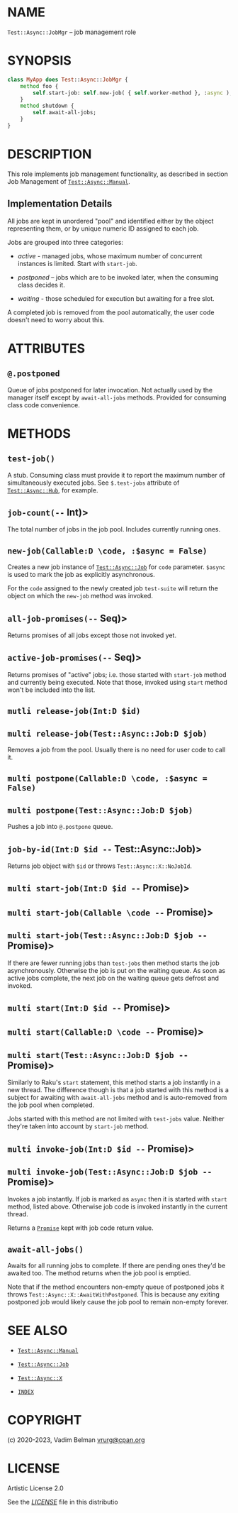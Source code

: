 # NAME

`Test::Async::JobMgr` – job management role

# SYNOPSIS

``` raku
class MyApp does Test::Async::JobMgr {
    method foo {
        self.start-job: self.new-job( { self.worker-method }, :async );
    }
    method shutdown {
        self.await-all-jobs;
    }
}
```

# DESCRIPTION

This role implements job management functionality, as described in section Job Management of [`Test::Async::Manual`](Manual.md).

## Implementation Details

All jobs are kept in unordered "pool" and identified either by the object representing them, or by unique numeric ID assigned to each job.

Jobs are grouped into three categories:

  - *active* - managed jobs, whose maximum number of concurrent instances is limited. Start with `start-job`.

  - *postponed* – jobs which are to be invoked later, when the consuming class decides it.

  - *waiting* - those scheduled for execution but awaiting for a free slot.

A completed job is removed from the pool automatically, the user code doesn't need to worry about this.

# ATTRIBUTES

## `@.postponed`

Queue of jobs postponed for later invocation. Not actually used by the manager itself except by `await-all-jobs` methods. Provided for consuming class code convenience.

# METHODS

## `test-job()`

A stub. Consuming class must provide it to report the maximum number of simultaneously executed jobs. See `$.test-jobs` attribute of [`Test::Async::Hub`](Hub.md), for example.

## `job-count(--` Int)\>

The total number of jobs in the job pool. Includes currently running ones.

## `new-job(Callable:D \code, :$async = False)`

Creates a new job instance of [`Test::Async::Job`](Job.md) for `code` parameter. `$async` is used to mark the job as explicitly asynchronous.

For the `code` assigned to the newly created job `test-suite` will return the object on which the `new-job` method was invoked.

## `all-job-promises(--` Seq)\>

Returns promises of all jobs except those not invoked yet.

## `active-job-promises(--` Seq)\>

Returns promises of "active" jobs; i.e. those started with `start-job` method and currently being executed. Note that those, invoked using `start` method won't be included into the list.

## `mutli release-job(Int:D $id)`

## `multi release-job(Test::Async::Job:D $job)`

Removes a job from the pool. Usually there is no need for user code to call it.

## `multi postpone(Callable:D \code, :$async = False)`

## `multi postpone(Test::Async::Job:D $job)`

Pushes a job into `@.postpone` queue.

## `job-by-id(Int:D $id --` Test::Async::Job)\>

Returns job object with `$id` or throws `Test::Async::X::NoJobId`.

## `multi start-job(Int:D $id --` Promise)\>

## `multi start-job(Callable \code --` Promise)\>

## `multi start-job(Test::Async::Job:D $job --` Promise)\>

If there are fewer running jobs than `test-jobs` then method starts the job asynchronously. Otherwise the job is put on the waiting queue. As soon as active jobs complete, the next job on the waiting queue gets defrost and invoked.

## `multi start(Int:D $id --` Promise)\>

## `multi start(Callable:D \code --` Promise)\>

## `multi start(Test::Async::Job:D $job --` Promise)\>

Similarly to Raku's `start` statement, this method starts a job instantly in a new thread. The difference though is that a job started with this method is a subject for awaiting with `await-all-jobs` method and is auto-removed from the job pool when completed.

Jobs started with this method are not limited with `test-jobs` value. Neither they're taken into account by `start-job` method.

## `multi invoke-job(Int:D $id --` Promise)\>

## `multi invoke-job(Test::Async::Job:D $job --` Promise)\>

Invokes a job instantly. If job is marked as `async` then it is started with `start` method, listed above. Otherwise job code is invoked instantly in the current thread.

Returns a [`Promise`](https://docs.raku.org/type/Promise) kept with job code return value.

## `await-all-jobs()`

Awaits for all running jobs to complete. If there are pending ones they'd be awaited too. The method returns when the job pool is emptied.

Note that if the method encounters non-empty queue of postponed jobs it throws `Test::Async::X::AwaitWithPostponed`. This is because any exiting postponed job would likely cause the job pool to remain non-empty forever.

# SEE ALSO

  - [`Test::Async::Manual`](Manual.md)

  - [`Test::Async::Job`](Job.md)

  - [`Test::Async::X`](X.md)

  - [`INDEX`](../../../../INDEX.md)

# COPYRIGHT

(c) 2020-2023, Vadim Belman <vrurg@cpan.org>

# LICENSE

Artistic License 2.0

See the [*LICENSE*](../../../../LICENSE) file in this distributio
